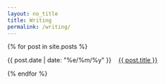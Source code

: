 ```yaml
---
layout: no_title
title: Writing
permalink: /writing/
---
```


<div class="posts">
  {% for post in site.posts %}
    <p class="post_date"></p>
    <p> 
        {{ post.date | date: "%e/%m/%y" }}
        &nbsp;&nbsp;
        <a href="{{ site.baseurl }}{{ post.url }}">{{ post.title }}</a> 
    </p>
  {% endfor %}
</div>

